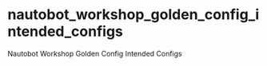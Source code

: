 # nautobot_workshop_golden_config_intended_configs
Nautobot Workshop Golden Config Intended Configs
